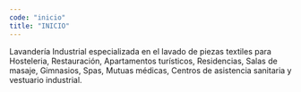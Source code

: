 ```yaml
---
code: "inicio"
title: "INICIO"
---
```


Lavandería Industrial especializada en el lavado de piezas textiles para Hosteleria, Restauración, Apartamentos turísticos, Residencias, Salas de masaje, Gimnasios, Spas, Mutuas médicas, Centros de asistencia sanitaria y vestuario industrial.
